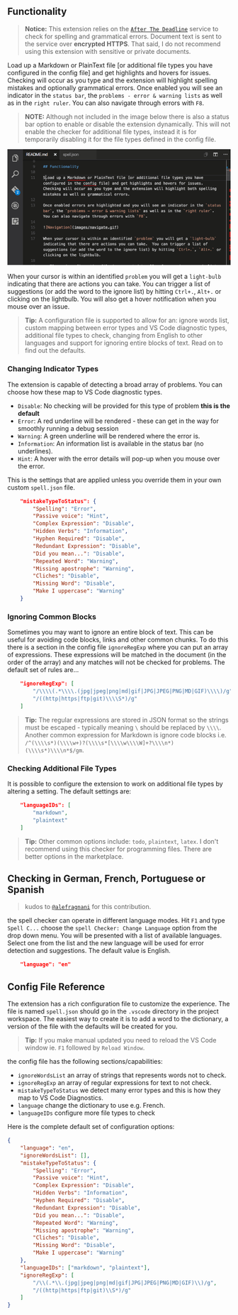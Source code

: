 ## Functionality

> **Notice:** This extension relies on the
> [`After The Deadline`](http://afterthedeadline.com) service to check for
> spelling and grammatical errors. Document text is sent to the service over
> **encrypted HTTPS**. That said, I do not recommend using this extension with
> sensitive or private documents.

Load up a Markdown or PlainText file [or additional file types you
have configured in the config file] and get highlights and hovers for issues.
Checking will occur as you type and the extension will highlight spelling
mistakes and optionally grammatical errors. Once enabled you will see an
indicator in the `status bar`, the `problems - error & warning lists` as well as
in the `right ruler`. You can also navigate through errors with `F8`.

> **NOTE:** Although not included in the image below there is also a status bar
> option to enable or disable the extension dynamically. This will not enable
> the checker for additional file types, instead it is for temporarily disabling
> it for the file types defined in the config file.

![`Demo`](images/SpellDemo.gif)

When your cursor is within an identified `problem` you will get a `light-bulb`
indicating that there are actions you can take. You can trigger a list of
suggestions (or add the word to the ignore list) by hitting `Ctrl+.`, `Alt+.` or
clicking on the lightbulb. You will also get a hover notification when you mouse
over an issue.

> **Tip:** A configuration file is supported to allow for an: ignore words list,
> custom mapping between error types and VS Code diagnostic types, additional
> file types to check, changing from English to other languages and support for
> ignoring entire blocks of text. Read on to find out the defaults.

### Changing Indicator Types

The extension is capable of detecting a broad array of problems. You can choose
how these map to VS Code diagnostic types.

-   `Disable`: No checking will be provided for this type of problem **this is
    the default**
-   `Error`: A red underline will be rendered - these can get in the way for
    smoothly running a debug session
-   `Warning`: A green underline will be rendered where the error is.
-   `Information`: An information list is available in the status bar (no
    underlines).
-   `Hint`: A hover with the error details will pop-up when you mouse over the
    error.

This is the settings that are applied unless you override them in your own
custom `spell.json` file.

```json
    "mistakeTypeToStatus": {
        "Spelling": "Error",
        "Passive voice": "Hint",
        "Complex Expression": "Disable",
        "Hidden Verbs": "Information",
        "Hyphen Required": "Disable",
        "Redundant Expression": "Disable",
        "Did you mean...": "Disable",
        "Repeated Word": "Warning",
        "Missing apostrophe": "Warning",
        "Cliches": "Disable",
        "Missing Word": "Disable",
        "Make I uppercase": "Warning"
    }
```

### Ignoring Common Blocks

Sometimes you may want to ignore an entire block of text. This can be useful for
avoiding code blocks, links and other common chunks. To do this there is a
section in the config file `ignoreRegExp` where you can put an array of
expressions. These expressions will be matched in the document (in the order of
the array) and any matches will not be checked for problems. The default set of
rules are...

```json
    "ignoreRegExp": [
        "/\\\\(.*\\\\.(jpg|jpeg|png|md|gif|JPG|JPEG|PNG|MD|GIF)\\\\)/g",
        "/((http|https|ftp|git)\\\\S*)/g"
    ]
```

> **Tip:** The regular expressions are stored in JSON format so the strings must
> be escaped - typically meaning `\` should be replaced by `\\\\`. Another
> common expression for Markdown is ignore code blocks i.e.
> `/^(\\\\s*)(\\\\w+)?(\\\\s*[\\\\w\\\\W]+?\\\\n*)(\\\\s*)\\\\n*$/gm`.

### Checking Additional File Types

It is possible to configure the extension to work on additional file types by
altering a setting. The default settings are:

```json
    "languageIDs": [
        "markdown",
        "plaintext"
    ]
```

> **Tip:** Other common options include: `todo`, `plaintext`, `latex`. I don't
> recommend using this checker for programming files. There are better options
> in the marketplace.

## Checking in German, French, Portuguese or Spanish

> kudos to [`@alefragnani`](https://github.com/alefragnani) for this contribution.

the spell checker can operate in different language modes. Hit `F1` and type
`Spell C...` choose the `spell Checker: Change Language` option from the drop
down menu. You will be presented with a list of available languages. Select one
from the list and the new language will be used for error detection and
suggestions. The default value is English.

```json
    "language": "en"
```

## Config File Reference

The extension has a rich configuration file to customize the experience. The
file is named `spell.json` should go in the `.vscode` directory in the project
workspace. The easiest way to create it is to add a word to the dictionary, a
version of the file with the defaults will be created for you.

> **Tip:** If you make manual updated you need to reload the VS Code window ie.
> `F1` followed by `Reload Window`.

the config file has the following sections/capabilities:

-   `ignoreWordsList` an array of strings that represents words not to check.
-   `ignoreRegExp` an array of regular expressions for text to not check.
-   `mistakeTypeToStatus` we detect many error types and this is how they map to
    VS Code Diagnostics.
-   `language` change the dictionary to use e.g. French.
-   `languageIDs` configure more file types to check

Here is the complete default set of configuration options:

```json
{
	"language": "en",
	"ignoreWordsList": [],
	"mistakeTypeToStatus": {
		"Spelling": "Error",
		"Passive voice": "Hint",
		"Complex Expression": "Disable",
		"Hidden Verbs": "Information",
		"Hyphen Required": "Disable",
		"Redundant Expression": "Disable",
		"Did you mean...": "Disable",
		"Repeated Word": "Warning",
		"Missing apostrophe": "Warning",
		"Cliches": "Disable",
		"Missing Word": "Disable",
		"Make I uppercase": "Warning"
	},
	"languageIDs": ["markdown", "plaintext"],
	"ignoreRegExp": [
		"/\\(.*\\.(jpg|jpeg|png|md|gif|JPG|JPEG|PNG|MD|GIF)\\)/g",
		"/((http|https|ftp|git)\\S*)/g"
	]
}
```
